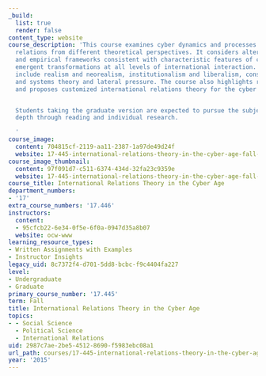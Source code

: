 ```yaml
---
_build:
  list: true
  render: false
content_type: website
course_description: 'This course examines cyber dynamics and processes in international
  relations from different theoretical perspectives. It considers alternative theoretical
  and empirical frameworks consistent with characteristic features of cyberspace and
  emergent transformations at all levels of international interaction. Theories examined
  include realism and neorealism, institutionalism and liberalism, constructivism,
  and systems theory and lateral pressure. The course also highlights relevant features
  and proposes customized international relations theory for the cyber age.


  Students taking the graduate version are expected to pursue the subject in greater
  depth through reading and individual research.

  '
course_image:
  content: 704815cf-2119-aa11-2387-1a97de49d24f
  website: 17-445-international-relations-theory-in-the-cyber-age-fall-2015
course_image_thumbnail:
  content: 97f091d7-c511-6374-434d-32fa23c9359e
  website: 17-445-international-relations-theory-in-the-cyber-age-fall-2015
course_title: International Relations Theory in the Cyber Age
department_numbers:
- '17'
extra_course_numbers: '17.446'
instructors:
  content:
  - 95cfcb22-6e34-0f5e-6f0a-0947d35a8b07
  website: ocw-www
learning_resource_types:
- Written Assignments with Examples
- Instructor Insights
legacy_uid: 8c7372f4-d701-5dd8-bcbc-f9c4404fa227
level:
- Undergraduate
- Graduate
primary_course_number: '17.445'
term: Fall
title: International Relations Theory in the Cyber Age
topics:
- - Social Science
  - Political Science
  - International Relations
uid: 2987c7ae-2be5-4512-8690-f5983ebc08a1
url_path: courses/17-445-international-relations-theory-in-the-cyber-age-fall-2015
year: '2015'
---
```

